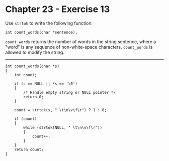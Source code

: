 # Chapter 23 - Exercise 13

Use `strtok` to write the following function:

```
int count_words(char *sentence);
```

`count_words` returns the number of words in the string sentence, where a "word" is any sequence of non-white-space characters. `count_words` is allowed to modify the string.

---

```
int count_words(char *s)
{
    int count;

    if (s == NULL || *s == '\0')
    {
        /* Handle empty string or NULL pointer */
        return 0;
    }

    count = strtok(s, " \t\n\v\f\r") ? 1 : 0;

    if (count)
    {
        while (strtok(NULL, " \t\n\v\f\r"))
        {
            count++;
        }
    }
    return count;
}
```
